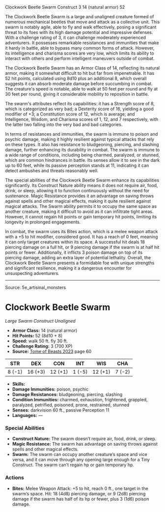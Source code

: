 <MonsterName/>Clockwork Beetle Swarm</MonsterName>
<CreatureType/>Construct</CreatureType>
<CR/>3</CR>
<AC/>14 (natural armor)</AC>
<HP/>52</HP>
<summary>The Clockwork Beetle Swarm is a large and unaligned creature formed of numerous mechanical beetles that move and attack as a collective unit. This swarm is notably agile, able to fly and walk effectively, posing a significant threat to its foes with its high damage potential and impressive defenses. With a challenge rating of 3, it can challenge moderately experienced adventurers. It possesses remarkable resistances and immunities that make it hardy in battle, able to bypass many common forms of attack. However, its intelligence and charisma scores are very low, which limits its ability to interact with others and perform intelligent maneuvers outside of combat.</summary>

<detail>

The Clockwork Beetle Swarm has an Armor Class of 14, reflecting its natural armor, making it somewhat difficult to hit but far from impenetrable. It has 52 hit points, calculated using 8d10 plus an additional 8, which overall suggests it can absorb moderate damage before succumbing in combat. The creature's speed is notable, able to walk at 50 feet per round and fly at 30 feet per round, giving it considerable mobility to reposition in battle.

The swarm's attributes reflect its capabilities: it has a Strength score of 8, which is categorized as very bad; a Dexterity score of 16, yielding a good modifier of +3; a Constitution score of 12, which is average; and Intelligence, Wisdom, and Charisma scores of 1, 12, and 7 respectively, with the latter two falling into the very bad and bad categories. 

In terms of resistances and immunities, the swarm is immune to poison and psychic damage, making it highly resilient against typical attacks that rely on these types. It also has resistance to bludgeoning, piercing, and slashing damage, further enhancing its durability in combat. The swarm is immune to a wide range of conditions, including being charmed, paralyzed, or stunned, which are common hindrances in battle. Its senses allow it to see in the dark up to 60 feet, while its passive perception stands at 11, indicating it can detect ambushes and threats reasonably well.

The special abilities of the Clockwork Beetle Swarm enhance its capabilities significantly. Its Construct Nature ability means it does not require air, food, drink, or sleep, allowing it to function continuously without the need for sustenance. Magic Resistance provides it an advantage on saving throws against spells and other magical effects, making it quite resilient against magical attacks. The Swarm ability permits it to occupy the same space as another creature, making it difficult to avoid as it can infiltrate tight areas. However, it cannot regain hit points or gain temporary hit points, limiting its longevity in prolonged engagements.

In combat, the swarm uses its Bites action, which is a melee weapon attack with a +5 to hit modifier, considered good. It has a reach of 0 feet, meaning it can only target creatures within its space. A successful hit deals 18 piercing damage on a full hit, or 9 piercing damage if the swarm is at half hit points or fewer. Additionally, it inflicts 3 poison damage on top of its piercing damage, adding an extra layer of potential lethality. Overall, the Clockwork Beetle Swarm presents a formidable foe with unique strengths and significant resilience, making it a dangerous encounter for unsuspecting adventurers.</detail>



---

Source: 5e_artisinal_monsters

# Clockwork Beetle Swarm

*Large* *Swarm* *Construct* *Unaligned*

- **Armor Class:** 14 (natural armor)
- **Hit Points:** 52 (8d10 + 8)
- **Speed:** walk 50 ft. fly 30 ft.
- **Challenge Rating:** 3 (700 XP)
- **Source:** [Tome of Beasts 2023](https://koboldpress.com/kpstore/product/tome-of-beasts-1-2023-edition/) page 60

| STR | DEX | CON | INT | WIS | CHA |
| --- | --- | --- | --- | --- | --- |
| 8 (-1) | 16 (+3) | 12 (+1) | 1 (-5) | 12 (+1) | 7 (-2) |

- **Skills:** 
- **Damage Immunities:** poison, psychic
- **Damage Resistances:** bludgeoning, piercing, slashing
- **Condition Immunities:** charmed, exhaustion, frightened, grappled, paralyzed, petrified, poisoned, prone, restrained, stunned
- **Senses:** darkvision 60 ft., passive Perception 11
- **Languages:** —

### Special Abilities

- **Construct Nature:** The swarm doesn’t require air, food, drink, or sleep.
- **Magic Resistance:** The swarm has advantage on saving throws against spells and other magical effects.
- **Swarm:** The swarm can occupy another creature’s space and vice versa, and it can move through any opening large enough for a Tiny Construct. The swarm can’t regain hp or gain temporary hp.

### Actions

- **Bites:** Melee Weapon Attack: +5 to hit, reach 0 ft., one target in the swarm’s space. Hit: 18 (4d8) piercing damage, or 9 (2d8) piercing damage if the swarm has half of its hp or fewer, plus 3 (1d6) poison damage.


